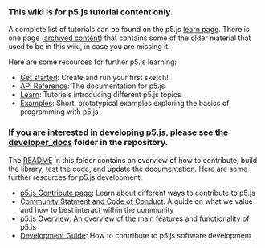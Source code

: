 ### This wiki is for p5.js tutorial content only.

A complete list of tutorials can be found on the p5.js [learn page](http://p5js.org/learn/). There is one page ([archived content](https://github.com/processing/p5.js/wiki/Archived-Content)) that contains some of the older material that used to be in this wiki, in case you are missing it.

Here are some resources for further p5.js learning:
* [Get started](http://p5js.org/get-started/): Create and run your first sketch!  
* [API Reference](http://p5js.org/reference): The documentation for p5.js
* [Learn](http://p5js.org/learn/): Tutorials introducing different p5.js topics
* [Examples](http://p5js.org/examples/): Short, prototypical examples exploring the basics of programming with p5.js

### If you are interested in developing p5.js, please see the [developer_docs](https://github.com/processing/p5.js/tree/master/developer_docs) folder in the repository.
The [README](https://github.com/processing/p5.js/blob/master/developer_docs/README.md) in this folder contains an overview of how to contribute, build the library, test the code, and update the documentation. Here are some further resources for p5.js development:

* [p5.js Contribute page](http://p5js.org/community/): Learn about different ways to contribute to p5.js
* [Community Statment and Code of Conduct](https://github.com/processing/p5.js/blob/master/CODE_OF_CONDUCT.md): A guide on what we value and how to best interact within the community
* [p5.js Overview](https://github.com/processing/p5.js/wiki/p5.js-overview): An overview of the main features and functionality of p5.js
* [Development Guide](https://github.com/processing/p5.js/tree/master/developer_docs): How to contribute to p5.js software development

